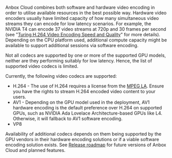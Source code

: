Anbox Cloud combines both software and hardware video encoding in order to utilise available resources in the best possible way. Hardware video encoders usually have limited capacity of how many simultaneous video streams they can encode for low latency scenarios. For example, the NVIDIA T4 can encode 37 video streams at 720p and 30 frames per second (see "[Turing H.264 Video Encoding Speed and Quality](https://devblogs.nvidia.com/turing-h264-video-encoding-speed-and-quality/)" for more details). Depending on the CPU platform used, additional compute capacity might be available to support additional sessions via software encoding.

Not all codecs are supported by one or more of the supported GPU models, neither are they performing suitably for low latency. Hence, the list of supported video codecs is limited.

Currently, the following video codecs are supported:

 * H.264 - The use of H.264 requires a license from the [MPEG LA](https://www.mpegla.com/). Ensure you have the rights to stream H.264 encoded video content to your users.
 * AV1 - Depending on the GPU model used in the deployment, AV1 hardware encoding is the default preference over H.264 on supported GPUs, such as NVIDIA Ada Lovelace Architecture-based GPUs like L4. Otherwise, it will fallback to AV1 software encoding.
 * VP8

Availability of additional codecs depends on them being supported by the GPU vendors in their hardware encoding solutions or if a viable software encoding solution exists. See [Release roadmap](https://discourse.ubuntu.com/t/19359) for future versions of Anbox Cloud and planned features.

